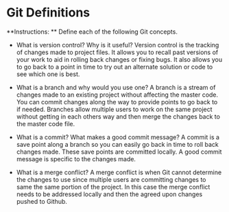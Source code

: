 # Git Definitions

**Instructions: ** Define each of the following Git concepts.

* What is version control?  Why is it useful?
Version control is the tracking of changes made to project files. It allows you to recall past versions of your work to aid in rolling back changes or fixing bugs. It also allows you to go back to a point in time to try out an alternate solution or code to see which one is best.

* What is a branch and why would you use one?
A branch is a stream of changes made to an existing project without affecting the master code. You can commit changes along the way to provide points to go back to if needed. Branches allow multiple users to work on the same project without getting in each others way and then merge the changes back to the master code file.

* What is a commit? What makes a good commit message?
A commit is a save point along a branch so you can easily go back in time to roll back changes made. These save points are committed locally. A good commit message is specific to the changes made.

* What is a merge conflict?
A merge conflict is when Git cannot determine the changes to use since multiple users are committing changes to same the same portion of the project. In this case the merge conflict needs to be addressed locally and then the agreed upon changes pushed to Github.
